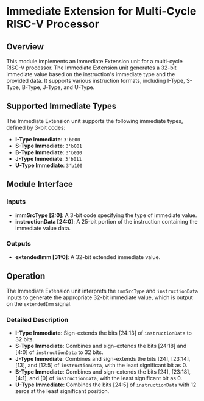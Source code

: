 # Immediate Extension for Multi-Cycle RISC-V Processor

## Overview

This module implements an Immediate Extension unit for a multi-cycle RISC-V processor. The Immediate Extension unit generates a 32-bit immediate value based on the instruction's immediate type and the provided data. It supports various instruction formats, including I-Type, S-Type, B-Type, J-Type, and U-Type.

## Supported Immediate Types

The Immediate Extension unit supports the following immediate types, defined by 3-bit codes:

- **I-Type Immediate**: `3'b000`
- **S-Type Immediate**: `3'b001`
- **B-Type Immediate**: `3'b010`
- **J-Type Immediate**: `3'b011`
- **U-Type Immediate**: `3'b100`

## Module Interface

### Inputs

- **immSrcType [2:0]**: A 3-bit code specifying the type of immediate value.
- **instructionData [24:0]**: A 25-bit portion of the instruction containing the immediate value data.

### Outputs

- **extendedImm [31:0]**: A 32-bit extended immediate value.

## Operation

The Immediate Extension unit interprets the `immSrcType` and `instructionData` inputs to generate the appropriate 32-bit immediate value, which is output on the `extendedImm` signal.

### Detailed Description

- **I-Type Immediate**: Sign-extends the bits [24:13] of `instructionData` to 32 bits.
- **S-Type Immediate**: Combines and sign-extends the bits [24:18] and [4:0] of `instructionData` to 32 bits.
- **J-Type Immediate**: Combines and sign-extends the bits [24], [23:14], [13], and [12:5] of `instructionData`, with the least significant bit as 0.
- **B-Type Immediate**: Combines and sign-extends the bits [24], [23:18], [4:1], and [0] of `instructionData`, with the least significant bit as 0.
- **U-Type Immediate**: Combines the bits [24:5] of `instructionData` with 12 zeros at the least significant position.
